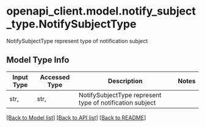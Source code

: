 # openapi_client.model.notify_subject_type.NotifySubjectType

NotifySubjectType represent type of notification subject

## Model Type Info
Input Type | Accessed Type | Description | Notes
------------ | ------------- | ------------- | -------------
str,  | str,  | NotifySubjectType represent type of notification subject | 

[[Back to Model list]](../../README.md#documentation-for-models) [[Back to API list]](../../README.md#documentation-for-api-endpoints) [[Back to README]](../../README.md)

